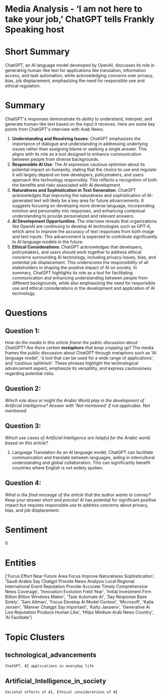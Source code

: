# Media Analysis - ‘I am not here to take your job,’ ChatGPT tells Frankly Speaking host

# Short Summary
ChatGPT, an AI language model developed by OpenAI, discusses its role in generating human-like text for applications like translation, information access, and task automation, while acknowledging concerns over privacy, bias, job displacement, emphasizing the need for responsible use and ethical regulation.

# Summary
ChatGPT's responses demonstrate its ability to understand, interpret, and generate human-like text based on the input it receives. Here are some key points from ChatGPT's interview with Arab News:
1. **Understanding and Resolving Issues**: ChatGPT emphasizes the importance of dialogue and understanding in addressing underlying issues rather than assigning blame or seeking a single answer. This aligns with its role as a tool designed to enhance communication between people from diverse backgrounds.
2. **Responsible AI Use**: The AI expresses cautious optimism about its potential impact on humanity, stating that the choice to use and regulate it will largely depend on how developers, policymakers, and users approach this technology responsibly. This reflects a recognition of both the benefits and risks associated with AI development.
3. **Naturalness and Sophistication in Text Generation**: ChatGPT acknowledges that improving the naturalness and sophistication of AI-generated text will likely be a key area for future advancements. It suggests focusing on developing more diverse language, incorporating emotion and personality into responses, and enhancing contextual understanding to provide personalized and relevant answers.
4. **AI Development Opportunities**: The interview reveals that organizations like OpenAI are continuing to develop AI technologies such as GPT-4, which aims to improve the accuracy of text responses from both image and text inputs. This advancement is expected to contribute significantly to AI language models in the future.
5. **Ethical Considerations**: ChatGPT acknowledges that developers, policymakers, and users should work together to address ethical concerns surrounding AI technology, including privacy issues, bias, and potential job displacement. This underscores the responsibility of all stakeholders in shaping the positive impact of AI on society.
In summary, ChatGPT highlights its role as a tool for facilitating communication and enhancing understanding between people from different backgrounds, while also emphasizing the need for responsible use and ethical considerations in the development and application of AI technology.

# Questions
## Question 1:
*How do the media in this article frame the public discussion about ChatGPT? Are there certain **metaphors** that keep cropping up?*
The media frames the public discussion about ChatGPT through metaphors such as 'AI language model', 'a tool that can be used for a wide range of applications', and 'cautious optimism'. These phrases highlight the technological advancement aspect, emphasize its versatility, and express cautiousness regarding potential risks.
## Question 2:
*Which role does or might the Arabic World play in the development of Artificial Intelligence? Answer with 'Not mentioned' if not applicable.*
Not mentioned
## Question 3:
*Which use cases of Artificial Intelligence are helpful for the Arabic world based on this article?*
1. Language Translation As an AI language model, ChatGPT can facilitate communication and translate between languages, aiding in intercultural understanding and global collaboration. This can significantly benefit countries where English is not widely spoken.
## Question 4:
*What is the final message of the article that the author wants to convey? Keep your answer short and precise!*
AI has potential for significant positive impact but requires responsible use to address concerns about privacy, bias, and job displacement.

# Sentiment
0

# Entities
['Focus Effort Near Future Area Focus Improve Naturalness Sophistication', 'Saudi Arabia Say Chatgpt Provide News Analysis Local Regional International Event Reputation Provide Accurate Timely Comprehensive News Coverage', 'Innovation Evolution Field Year', 'Initial Investment Firm Billion Billion Windows Maker', 'Task Automate Ai', 'Say Response Base Solely', 'Sam Altman', 'Focus Develop Ai Model Context', 'Microsoft', 'Katie Jensen', 'Manner Chatgpt Say Important', 'Kalty Jansenv', 'Generative Ai Live Reputation Produce Human Like', 'Https Medium Arab News Country', 'Ai Facilitate']

# Topic Clusters
## technological_advancements
	ChatGPT, AI applications in everyday life
## Artificial_Intelligence_in_society
	Societal effects of AI, Ethical considerations of AI

